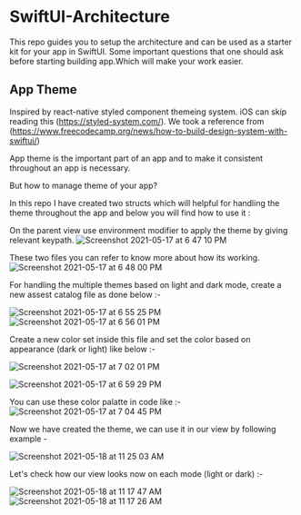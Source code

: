 # SwiftUI-Architecture
This repo guides you to setup the architecture and can be used as a starter kit for your app in SwiftUI.
Some important questions that one should ask before starting building app.Which will make your work easier. 

## App Theme

Inspired by react-native styled component themeing system. iOS can skip reading this (https://styled-system.com/).
We took a reference from (https://www.freecodecamp.org/news/how-to-build-design-system-with-swiftui/)

App theme is the important part of an app and to make it consistent throughout an app is necessary.

But how to manage theme of your app?

In this repo I have created two structs which will helpful for handling the theme throughout the app and below you will find how to use it :

On the parent view use environment modifier to apply the theme by giving relevant keypath.
![Screenshot 2021-05-17 at 6 47 10 PM](https://user-images.githubusercontent.com/81283951/118495336-bb1d9480-b740-11eb-8182-2c9583780aae.png)

These two files you can refer to know more about how its working.
![Screenshot 2021-05-17 at 6 48 00 PM](https://user-images.githubusercontent.com/81283951/118495144-8a3d5f80-b740-11eb-8dbb-fdf50553b234.png)

For handling the multiple themes based on light and dark mode, create a new assest catalog file as done below :-

![Screenshot 2021-05-17 at 6 55 25 PM](https://user-images.githubusercontent.com/81283951/118496271-9675ec80-b741-11eb-8c5b-827f7f5b7b7e.png)
![Screenshot 2021-05-17 at 6 56 01 PM](https://user-images.githubusercontent.com/81283951/118496346-ac83ad00-b741-11eb-9def-d8c5e6018b98.png)

Create a new color set inside this file and set the color based on appearance (dark or light) like below :-

![Screenshot 2021-05-17 at 7 02 01 PM](https://user-images.githubusercontent.com/81283951/118497135-6b3fcd00-b742-11eb-8632-f6ecbd4da214.png)

![Screenshot 2021-05-17 at 6 59 29 PM](https://user-images.githubusercontent.com/81283951/118496982-44819680-b742-11eb-82db-00ae6278321f.png)

You can use these color palatte in code like :- 
![Screenshot 2021-05-17 at 7 04 45 PM](https://user-images.githubusercontent.com/81283951/118497766-ff119900-b742-11eb-899c-2fb7bc8d5428.png)

Now we have created the theme, we can use it in our view by following example - 

![Screenshot 2021-05-18 at 11 25 03 AM](https://user-images.githubusercontent.com/81283951/118598611-f6b17080-b7cb-11eb-963b-4a640fe30bd2.png)

Let's check how our view looks now on each mode (light or dark) :-

![Screenshot 2021-05-18 at 11 17 47 AM](https://user-images.githubusercontent.com/81283951/118598701-219bc480-b7cc-11eb-8e48-421fbd7d934c.png)
![Screenshot 2021-05-18 at 11 17 26 AM](https://user-images.githubusercontent.com/81283951/118598724-29f3ff80-b7cc-11eb-9299-21c631930f90.png)
 

 
